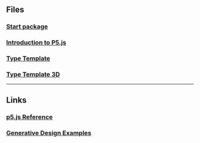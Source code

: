 ## Files

### [Start package](documents/start.zip)

### [Introduction to P5.js](documents/Introduction_to_p5js.pdf)

### [Type Template](documents/type_template.zip)

### [Type Template 3D](documents/type_template_3d.zip)

---

## Links

### [p5.js Reference](https://p5js.org/reference/)

### [Generative Design Examples](http://www.generative-gestaltung.de/2/)
